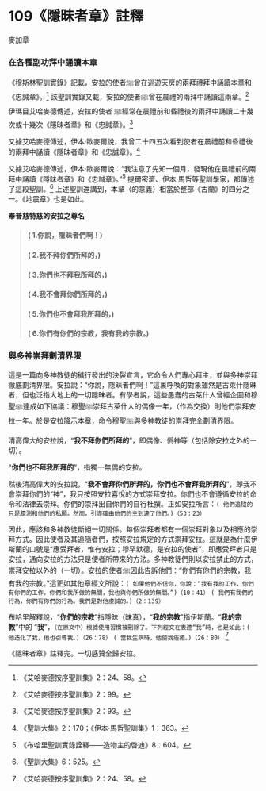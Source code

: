 # 109《隱昧者章》註釋

麥加章

### 在各種副功拜中誦讀本章

《穆斯林聖訓實錄》記載，安拉的使者ﷺ曾在巡遊天房的兩拜禮拜中誦讀本章和《忠誠章》。[^1] 該聖訓實錄又載，安拉的使者ﷺ曾在晨禮的兩拜中誦讀這兩章。[^2] 伊瑪目艾哈麥德傳述，安拉的使者 ﷺ經常在晨禮前和昏禮後的兩拜中誦讀二十幾次或十幾次《隱昧者章》和《忠誠章》。[^3]

又據艾哈麥德傳述，伊本·歐麥爾說，我曾二十四五次看到使者在晨禮前和昏禮後的兩拜中誦讀《隱昧者章》和《忠誠章》。[^4]

又據艾哈麥德傳述，伊本·歐麥爾說：“我注意了先知一個月，發現他在晨禮前的兩拜中誦讀《隱昧者章》和《忠誠章》。”[^5] 提爾密濟、伊本·馬哲等聖訓學家，都傳述了這段聖訓。[^6] 上述聖訓還講到，本章（的意義）相當於整部《古蘭》的四分之一。《地震章》也是如此。

**奉普慈特慈的安拉之尊名**

> #### ( 1.你說，隱昧者們啊！) 
> #### ( 2.我不拜你們所拜的，) 
> #### ( 3.你們也不拜我所拜的，) 
> #### ( 4.我不會拜你們所拜的，)
> #### ( 5.你們也不會拜我所拜的，)
> #### ( 6.你們有你們的宗教，我有我的宗教。)

### 與多神崇拜劃清界限

這是一篇向多神教徒的穢行發出的決裂宣言，它命令人們專心拜主，並與多神崇拜徹底劃清界限。安拉說：“你說，隱昧者們啊！”這裏呼喚的對象雖然是古萊什隱昧者，但也泛指大地上的一切隱昧者。有學者說，這些愚蠢的古萊什人曾經企圖和穆聖ﷺ達成如下協議：穆聖ﷺ崇拜古萊什人的偶像一年，（作為交換）則他們崇拜安拉一年。於是安拉降示本章，命令穆聖ﷺ與多神教徒的崇拜完全劃清界限。

清高偉大的安拉說，“**我不拜你們所拜的**”，即偶像、僞神等（包括除安拉之外的一切）。

“**你們也不拜我所拜的**”，指獨一無偶的安拉。

然後清高偉大的安拉說，“**我不會拜你們所拜的，你們也不會拜我所拜的**”，即我不會崇拜你們的“神”，我只按照安拉喜悅的方式崇拜安拉。你們也不會遵循安拉的命令和法律去崇拜。你們的崇拜出自你們的自行杜撰。正如安拉所言：`( 他們追隨的只是臆測和他們的私願。然而，引導確由他們的主到達了他們。)（53：23）`

因此，應該和多神教徒斷絕一切關係。每個崇拜者都有一個崇拜對象以及相應的崇拜方式。因此使者及其追隨者們，按照安拉規定的方式崇拜安拉。這就是為什麼伊斯蘭的口號是“應受拜者，惟有安拉；穆罕默德，是安拉的使者”，即應受拜者只是安拉，通向安拉的方法只是使者所帶來的方法。多神教徒們則以安拉禁止的方式，崇拜安拉以外的（一切）。安拉的使者ﷺ因此告訴他們：“你們有你們的宗教，我有我的宗教。”這正如其他章經文所說：`( 如果他們不信你，你說：“我有我的工作，你們有你們的工作。你們和我所做的無關，我也與你們所做的無關。”)（10：41）` `( 我們有我們的行為，你們有你們的行為。我們是對他虔誠的。)（2：139）`

布哈里解釋說，“**你們的宗教**”指隱昧（昧真），“**我的宗教**”指伊斯蘭。“**我的宗教**”中的 “**我**”，`（在原文中）根據使用習慣被刪除了。下列經文在表達“我”時，也是如此：( 他造化了我，他也引導我。)（26：78）` `( 當我生病時，他使我痊癒。)（26：80）` [^7]

《隱昧者章》註釋完。一切感贊全歸安拉。

[^1]: 《艾哈麥德按序聖訓集》2：24、58。

[^2]: 《艾哈麥德按序聖訓集》2：99。

[^3]: 《艾哈麥德按序聖訓集》2：93。

[^4]: 《聖訓大集》2：170；《伊本·馬哲聖訓集》1：363。

[^5]: 《布哈里聖訓實錄詮釋——造物主的啓迪》8：604。

[^6]: 《聖訓大集》6：525。

[^7]:《艾哈麥德按序聖訓集》2：24、58。

